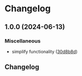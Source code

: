# Changelog

## 1.0.0 (2024-06-13)


### Miscellaneous

* simplify functionality ([30d8b8d](https://github.com/segadora/iptv-proxy/commit/30d8b8dad65ac489b0a75cf86a6c9c8ed6f5c6dc))

## Changelog
